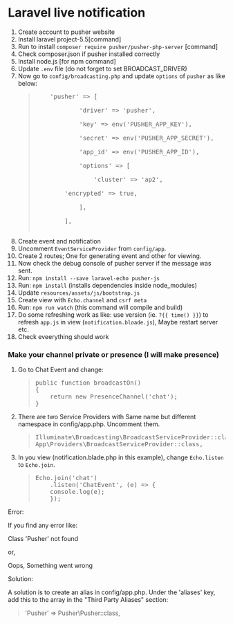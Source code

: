 <h1>Laravel live notification</h1>
<ol>
<li>Create account to pusher website</li>
<li>Install laravel project-5.5[command]</li>
<li>Run to install <code>composer require pusher/pusher-php-server</code> [command]</li>
<li>Check composer.json if pusher installed correctly</li>
<li>Install node.js [for npm command]</li>
<li>Update <code>.env</code> file (do not forget to set BROADCAST_DRIVER)</li>
  <li>Now go to <code>config/broadcasting.php</code> and update <code>options</code> of <code>pusher</code> as like below:
  <blockquote><pre>
    'pusher' => [<br/>
            'driver' => 'pusher',<br/>
            'key' => env('PUSHER_APP_KEY'),<br/>
            'secret' => env('PUSHER_APP_SECRET'),<br/>
            'app_id' => env('PUSHER_APP_ID'),<br/>
            'options' => [<br/>
                'cluster' => 'ap2',<br/>
		'encrypted' => true,<br/>
            ],<br/>
        ],
    </pre></blockquote>
  </li>
<li>Create event and notification</li>
<li>Uncomment <code>EventServiceProvider</code> from <code>config/app</code>.</li>
<li>Create 2 routes; One for generating event and other for viewing.</li>
<li>Now check the debug console of pusher server if the message was sent.</li>
<li>Run: <code>npm install --save laravel-echo pusher-js</code></li>
<li>Run: <code>npm install</code> (installs dependencies inside node_modules)</li>
<li>Update <code>resources/assets/js/bootstrap.js</code></li>
<li>Create view with <code>Echo.channel</code> and <code>csrf meta</code></li>
<li>Run: <code>npm run watch</code> (this command will compile and build)</li>
<li>Do some refreshing work as like: use version (ie. <code>?{{ time() }}</code>) to refresh <code>app.js</code> in view (<code>notification.bloade.js</code>), Maybe restart server etc.</li>
<li>Check eveerything should work</li>
</ol>
<h3>Make your channel private or presence (I will make presence)</h3>
<ol>
<li>Go to Chat Event and change:
<blockquote><pre>
public function broadcastOn()
{
	return new PresenceChannel('chat');
}
</pre></blockquote></li>
<li>
There are two Service Providers with Same name but different namespace in config/app.php. Uncomment them.
<blockquote><pre>
Illuminate\Broadcasting\BroadcastServiceProvider::class,
App\Providers\BroadcastServiceProvider::class,</pre></blockquote>
</li>
<li>
In you view (notification.blade.php in this example), change <code>Echo.listen</code> to <code>Echo.join</code>.
<blockquote><pre>
Echo.join('chat')
    .listen('ChatEvent', (e) => {
	console.log(e);
    });
</pre></blockquote>
</li>
</ol>
<p>Error:</p>
<p>If you find any error like:</p>
<p>Class 'Pusher' not found</p>
or,
<p>Oops, Something went wrong</p>
<p>Solution:</p>
A solution is to create an alias in config/app.php. Under the 'aliases' key, add this to the array in the "Third Party Aliases" section:

<blockquote>'Pusher' => Pusher\Pusher::class,</blockquote>
